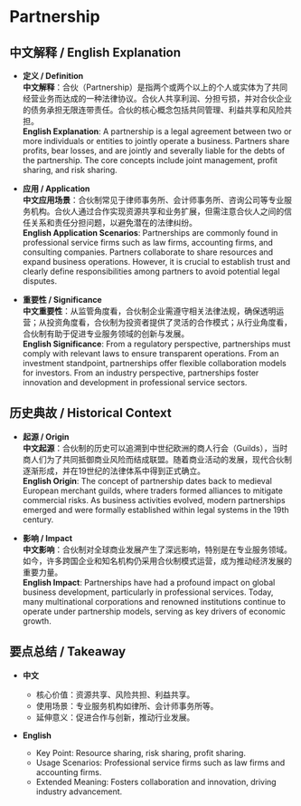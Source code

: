 # Partnership

## 中文解释 / English Explanation

* **定义 / Definition**  
  **中文解释**：合伙（Partnership）是指两个或两个以上的个人或实体为了共同经营业务而达成的一种法律协议。合伙人共享利润、分担亏损，并对合伙企业的债务承担无限连带责任。合伙的核心概念包括共同管理、利益共享和风险共担。  
  **English Explanation**: A partnership is a legal agreement between two or more individuals or entities to jointly operate a business. Partners share profits, bear losses, and are jointly and severally liable for the debts of the partnership. The core concepts include joint management, profit sharing, and risk sharing.

* **应用 / Application**  
  **中文应用场景**：合伙制常见于律师事务所、会计师事务所、咨询公司等专业服务机构。合伙人通过合作实现资源共享和业务扩展，但需注意合伙人之间的信任关系和责任分担问题，以避免潜在的法律纠纷。  
  **English Application Scenarios**: Partnerships are commonly found in professional service firms such as law firms, accounting firms, and consulting companies. Partners collaborate to share resources and expand business operations. However, it is crucial to establish trust and clearly define responsibilities among partners to avoid potential legal disputes.

* **重要性 / Significance**  
  **中文重要性**：从监管角度看，合伙制企业需遵守相关法律法规，确保透明运营；从投资角度看，合伙制为投资者提供了灵活的合作模式；从行业角度看，合伙制有助于促进专业服务领域的创新与发展。  
  **English Significance**: From a regulatory perspective, partnerships must comply with relevant laws to ensure transparent operations. From an investment standpoint, partnerships offer flexible collaboration models for investors. From an industry perspective, partnerships foster innovation and development in professional service sectors.

## 历史典故 / Historical Context

* **起源 / Origin**  
  **中文起源**：合伙制的历史可以追溯到中世纪欧洲的商人行会（Guilds），当时商人们为了共同抵御商业风险而结成联盟。随着商业活动的发展，现代合伙制逐渐形成，并在19世纪的法律体系中得到正式确立。  
  **English Origin**: The concept of partnership dates back to medieval European merchant guilds, where traders formed alliances to mitigate commercial risks. As business activities evolved, modern partnerships emerged and were formally established within legal systems in the 19th century.

* **影响 / Impact**  
  **中文影响**：合伙制对全球商业发展产生了深远影响，特别是在专业服务领域。如今，许多跨国企业和知名机构仍采用合伙制模式运营，成为推动经济发展的重要力量。  
  **English Impact**: Partnerships have had a profound impact on global business development, particularly in professional services. Today, many multinational corporations and renowned institutions continue to operate under partnership models, serving as key drivers of economic growth.

## 要点总结 / Takeaway

* **中文**  
  - 核心价值：资源共享、风险共担、利益共享。  
  - 使用场景：专业服务机构如律所、会计师事务所等。  
  - 延伸意义：促进合作与创新，推动行业发展。

* **English**  
  - Key Point: Resource sharing, risk sharing, profit sharing.  
  - Usage Scenarios: Professional service firms such as law firms and accounting firms.  
  - Extended Meaning: Fosters collaboration and innovation, driving industry advancement.